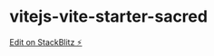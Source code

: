 # vitejs-vite-starter-sacred

[Edit on StackBlitz ⚡️](https://stackblitz.com/edit/vitejs-vite-amgiqk)